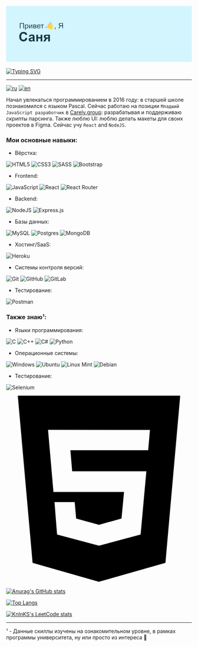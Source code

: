 <img src="header.ru.png" alt="альтернативный текст">

[![Typing SVG](https://readme-typing-svg.herokuapp.com?color=288AB6&lines=Младший+разработчик+и+IT+студент)](https://git.io/typing-svg)

---------------

[![ru](https://img.shields.io/badge/lang-RUS-green)](https://github.com/Pro100CaHya/Pro100CaHya/edit/main/README.ru.md)
[![en](https://img.shields.io/badge/lang-ENG-yellow)](https://github.com/Pro100CaHya/Pro100CaHya/edit/main/README.md)

Начал увлекаться программированием в 2016 году: в старшей школе познакомился с языком Pascal. Сейчас работаю на позиции `Младший JavaScript разработчик` в [Carely.group](https://carely.group): разрабатывая и поддерживаю скрипты парсинга. Также люблю UI: люблю делать макеты для своих проектов в Figma. Сейчас учу `React` and `NodeJS`.

### Мои основные навыки:

- Вёрстка:

![HTML5](https://img.shields.io/badge/html5-%23E34F26.svg?style=for-the-badge&logo=html5&logoColor=white) ![CSS3](https://img.shields.io/badge/css3-%231572B6.svg?style=for-the-badge&logo=css3&logoColor=white) ![SASS](https://img.shields.io/badge/SASS-hotpink.svg?style=for-the-badge&logo=SASS&logoColor=white) ![Bootstrap](https://img.shields.io/badge/bootstrap-%23563D7C.svg?style=for-the-badge&logo=bootstrap&logoColor=white)

- Frontend:

![JavaScript](https://img.shields.io/badge/javascript-%23323330.svg?style=for-the-badge&logo=javascript&logoColor=%23F7DF1E) ![React](https://img.shields.io/badge/react-%2320232a.svg?style=for-the-badge&logo=react&logoColor=%2361DAFB) ![React Router](https://img.shields.io/badge/React_Router-CA4245?style=for-the-badge&logo=react-router&logoColor=white)

- Backend:

![NodeJS](https://img.shields.io/badge/node.js-6DA55F?style=for-the-badge&logo=node.js&logoColor=white) ![Express.js](https://img.shields.io/badge/express.js-%23404d59.svg?style=for-the-badge&logo=express&logoColor=%2361DAFB)

- Базы данных:

![MySQL](https://img.shields.io/badge/mysql-%2300f.svg?style=for-the-badge&logo=mysql&logoColor=white) ![Postgres](https://img.shields.io/badge/postgres-%23316192.svg?style=for-the-badge&logo=postgresql&logoColor=white) ![MongoDB](https://img.shields.io/badge/MongoDB-%234ea94b.svg?style=for-the-badge&logo=mongodb&logoColor=white)

- Хостинг/SaaS:

![Heroku](https://img.shields.io/badge/heroku-%23430098.svg?style=for-the-badge&logo=heroku&logoColor=white)

- Системы контроля версий:

![Git](https://img.shields.io/badge/git-%23F05033.svg?style=for-the-badge&logo=git&logoColor=white) ![GitHub](https://img.shields.io/badge/github-%23121011.svg?style=for-the-badge&logo=github&logoColor=white) ![GitLab](https://img.shields.io/badge/gitlab-%23181717.svg?style=for-the-badge&logo=gitlab&logoColor=white)

- Тестирование:

![Postman](https://img.shields.io/badge/Postman-FF6C37?style=for-the-badge&logo=postman&logoColor=white)

### Также знаю¹:

- Языки программирования:

![C](https://img.shields.io/badge/c-%2300599C.svg?style=for-the-badge&logo=c&logoColor=white) ![C++](https://img.shields.io/badge/c++-%2300599C.svg?style=for-the-badge&logo=c%2B%2B&logoColor=white) ![C#](https://img.shields.io/badge/c%23-%23239120.svg?style=for-the-badge&logo=c-sharp&logoColor=white) ![Python](https://img.shields.io/badge/python-3670A0?style=for-the-badge&logo=python&logoColor=ffdd54)

- Операционные системы:

![Windows](https://img.shields.io/badge/Windows-0078D6?style=for-the-badge&logo=windows&logoColor=white) ![Ubuntu](https://img.shields.io/badge/Ubuntu-E95420?style=for-the-badge&logo=ubuntu&logoColor=white) ![Linux Mint](https://img.shields.io/badge/Linux%20Mint-87CF3E?style=for-the-badge&logo=Linux%20Mint&logoColor=white) ![Debian](https://img.shields.io/badge/Debian-D70A53?style=for-the-badge&logo=debian&logoColor=white)

- Тестирование:

![Selenium](https://img.shields.io/badge/-selenium-%43B02A?style=for-the-badge&logo=selenium&logoColor=white)

<svg role="img" viewBox="0 0 24 24" xmlns="http://www.w3.org/2000/svg"><path d="M1.5 0h21l-1.91 21.563L11.977 24l-8.564-2.438L1.5 0zm7.031 9.75l-.232-2.718 10.059.003.23-2.622L5.412 4.41l.698 8.01h9.126l-.326 3.426-2.91.804-2.955-.81-.188-2.11H6.248l.33 4.171L12 19.351l5.379-1.443.744-8.157H8.531z"/></svg>

[![Anurag's GitHub stats](https://github-readme-stats.vercel.app/api?username=Pro100CaHya&show_icons=true&theme=cobalt)](https://github.com/anuraghazra/github-readme-stats)

[![Top Langs](https://github-readme-stats.vercel.app/api/top-langs/?username=Pro100CaHya&layout=compact)](https://github.com/anuraghazra/github-readme-stats&layout=compact)

[![KnlnKS's LeetCode stats](https://leetcode-stats-six.vercel.app/api?username=Pro100CaHya&theme=dark)](https://github.com/KnlnKS/leetcode-stats)

---------------------

¹ - Данные скиллы изучены на ознакомительном уровне, в рамках программы университета, ну или просто из интереса &#128578; 

